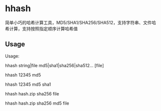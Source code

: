 # hhash
简单小巧的哈希计算工具，MD5/SHA1/SHA256/SHA512，支持字符串、文件哈希计算，支持按照指定顺序计算哈希值


## Usage
Usage:

hhash string|file md5|sha1|sha256|sha512... [file]

hhash 12345 md5

hhash 12345 md5 sha1

hhash hash.zip sha256 file

hhash hash.zip sha256 md5 file
